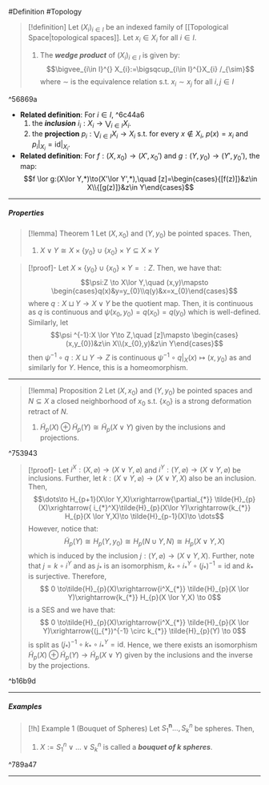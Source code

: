 #Definition #Topology 

> [!definition]
> Let $(X_{i})_{i\in I}$ be an indexed family of [[Topological Space|topological spaces]]. Let $x_{i}\in X_{i}$ for all $i\in I$. 
> 1. The ***wedge product*** of $(X_{i})_{i\in I}$ is given by: $$\bigvee_{i\in I}^{} X_{i}:=\bigsqcup_{i\in I}^{}X_{i} /_{\sim}$$where $\sim$ is the equivalence relation s.t. $x_{i}\sim x_{j}$ for all $i,j\in I$

^56869a

- **Related definition**: For $i\in I$,  ^6c44a6
	1. the ***inclusion*** $i_{i}:X_{i}\to \bigvee_{i\in I}X_{i}$.
	2. the **projection** $p_{i}:\bigvee_{i\in I}X_{i}\to X_{i}$ s.t. for every $x\notin X_{i}$, $p(x)=x_{i}$ and $p_{i}|_{X_{i}}=\text{id}|_{X_{i}}$. 
- **Related definition**: For $f:(X,x_{0})\to(X',x_{0}')$ and $g:(Y,y_{0})\to(Y',y_{0}')$, the map: $$f \lor g:(X\lor Y,*)\to(X'\lor Y',*),\quad [z]=\begin{cases}{[f(z)]}&z\in X\\{[g(z)]}&z\in Y\end{cases}$$
---
##### Properties
> [!lemma] Theorem 1
> Let $(X,x_{0})$ and $(Y,y_{0})$ be pointed spaces. Then, 
> 1. $X\lor Y\cong X\times \{ y_{0} \}\cup \{ x_{0} \}\times Y\subseteq X\times Y$
> 

> [!proof]-
> Let $X\times \{ y_{0} \}\cup \{ x_{0} \}\times Y=:Z$. Then, we have that: $$\psi:Z \to X\lor Y,\quad (x,y)\mapsto \begin{cases}q(x)&y=y_{0}\\q(y)&x=x_{0}\end{cases}$$where $q:X \sqcup Y \to X \lor Y$ be the quotient map. Then, it is continuous as $q$ is continuous and $\psi(x_{0},y_{0})=q(x_{0})=q(y_{0})$ which is well-defined. Similarly, let $$\psi ^{-1}:X \lor Y\to Z,\quad [z]\mapsto \begin{cases}(x,y_{0})&z\in X\\(x_{0},y)&z\in Y\end{cases}$$then $\psi ^{-1} \circ q:X\sqcup Y\to Z$ is continuous $\psi ^{-1}\circ q|_{X}(x)\mapsto(x,y_{0})$ as and similarly for $Y$. Hence, this is a homeomorphism.

---
> [!lemma] Proposition 2
> Let $(X,x_{0})$ and $(Y,y_{0})$ be pointed spaces and $N\subseteq X$ a closed neighborhood of $x_{0}$ s.t. $\{ x_{0} \}$ is a strong deformation retract of $N$.
> 1. $\tilde{H}_{p}(X)\oplus \tilde{H}_{p}(Y)\cong \tilde{H}_{p}(X\lor Y)$ given by the inclusions and projections.

^753943

> [!proof]-
> Let $i^X:(X,\varnothing)\to(X \lor Y,\varnothing)$ and $i^Y:(Y,\varnothing)\to(X\lor Y,\varnothing)$ be inclusions. Further, let $k:(X\lor Y,\varnothing)\to(X\lor Y,X)$ also be an inclusion. Then, $$\dots\to H_{p+1}(X\lor Y,X)\xrightarrow{\partial_{*}} \tilde{H}_{p}(X)\xrightarrow{ i_{*}^X}\tilde{H}_{p}(X\lor Y)\xrightarrow{k_{*}} H_{p}(X \lor Y,X)\to \tilde{H}_{p-1}(X)\to \dots$$However, notice that: $$\tilde{H}_{p}(Y)\cong H_{p}(Y,y_{0})\cong H_{p}(N\cup Y,N)\cong H_{p}(X \lor Y,X)$$which is induced by the inclusion $j:(Y,\varnothing)\to(X\lor Y,X)$. Further, note that $j=k \circ i^Y$ and  as $j_{*}$ is an isomorphism, $k_{*} \circ i^Y_{*}\circ (j_{*})^{-1}=\text{id}$ and $k_{*}$ is surjective. Therefore, $$ 0 \to\tilde{H}_{p}(X)\xrightarrow{i^X_{*}} \tilde{H}_{p}(X \lor Y)\xrightarrow{k_{*}} H_{p}(X \lor Y,X) \to 0$$is a SES and we have that: $$ 0 \to\tilde{H}_{p}(X)\xrightarrow{i^X_{*}} \tilde{H}_{p}(X \lor Y)\xrightarrow{(j_{*})^{-1} \circ  k_{*}} \tilde{H}_{p}(Y) \to 0$$is split as $(j_{*})^{-1}\circ k_{*} \circ i^Y_{*} = \text{id}$. Hence, we there exists an isomorphism $\tilde{H}_{p}(X)\oplus \tilde{H}_{p}(Y)\to \tilde{H}_{p}(X\lor Y)$ given by the inclusions and the inverse by the projections.

^b16b9d

---
##### Examples
> [!h] Example 1 (Bouquet of Spheres)
> Let $S_{1}^\mathbf{n}\dots,S^n_{k}$ be spheres. Then, 
> 1. $X:=S_{1}^n\vee \dots \lor S^n_{k}$ is called a ***bouquet of $k$ spheres***.

^789a47

---
